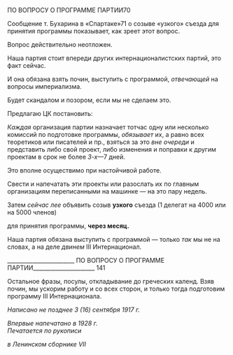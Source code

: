 ПО ВОПРОСУ О ПРОГРАММЕ ПАРТИИ70

Сообщение т. Бухарина в «Спартаке»71 о созыве «узкого» съезда для принятия про­граммы показывает, как зреет этот вопрос.

Вопрос действительно неотложен.

Наша партия стоит впереди других интернационалистских партий, это факт сейчас.

И она обязана взять почин, выступить с программой, _отвечающей_ на вопросы импе­риализма.

Будет скандалом и позором, если мы не сделаем это.

Предлагаю ЦК постановить:

_Каждая_ организация партии назначает тотчас одну или несколько комиссий по подготовке программы, _обязывает_ их, а равно всех теоретиков или писателей и пр., взяться за это _вне очереди_ и представить либо свой проект, либо изменения и поправки к другим проектам в срок не более _3-х_—7 дней.

Это вполне осуществимо при настойчивой работе.

Свести и напечатать эти проекты или разослать их по главным организациям пере­писанными на машинке — на это пару недель.

Затем _сейчас лее_ объявить созыв **узкого** съезда (1 делегат на 4000 или на 5000 чле­нов)

для принятия программы, **через месяц.**

Наша партия обязана выступить с программой — только _так_ мы не на словах, а на деле _двинем_ III Интернационал.

  

________________________ ПО ВОПРОСУ О ПРОГРАММЕ ПАРТИИ______________________ 141

Остальное фразы, посулы, откладывание до греческих календ. Взяв почин, мы уско­рим работу и со всех сторон, и только тогда подготовим программу III Интернациона­ла.

_Написано не позднее 3 (16) сентября 1917 г._

_Впервые напечатано в 1928 г.                                                             Печатается по рукописи_

_в Ленинском сборнике_ _VII_